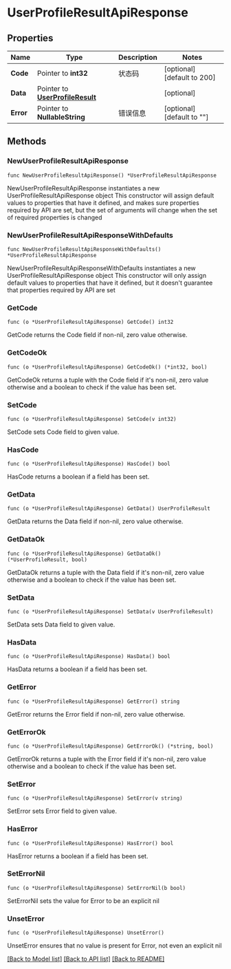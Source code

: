 # UserProfileResultApiResponse

## Properties

Name | Type | Description | Notes
------------ | ------------- | ------------- | -------------
**Code** | Pointer to **int32** | 状态码 | [optional] [default to 200]
**Data** | Pointer to [**UserProfileResult**](UserProfileResult.md) |  | [optional] 
**Error** | Pointer to **NullableString** | 错误信息 | [optional] [default to ""]

## Methods

### NewUserProfileResultApiResponse

`func NewUserProfileResultApiResponse() *UserProfileResultApiResponse`

NewUserProfileResultApiResponse instantiates a new UserProfileResultApiResponse object
This constructor will assign default values to properties that have it defined,
and makes sure properties required by API are set, but the set of arguments
will change when the set of required properties is changed

### NewUserProfileResultApiResponseWithDefaults

`func NewUserProfileResultApiResponseWithDefaults() *UserProfileResultApiResponse`

NewUserProfileResultApiResponseWithDefaults instantiates a new UserProfileResultApiResponse object
This constructor will only assign default values to properties that have it defined,
but it doesn't guarantee that properties required by API are set

### GetCode

`func (o *UserProfileResultApiResponse) GetCode() int32`

GetCode returns the Code field if non-nil, zero value otherwise.

### GetCodeOk

`func (o *UserProfileResultApiResponse) GetCodeOk() (*int32, bool)`

GetCodeOk returns a tuple with the Code field if it's non-nil, zero value otherwise
and a boolean to check if the value has been set.

### SetCode

`func (o *UserProfileResultApiResponse) SetCode(v int32)`

SetCode sets Code field to given value.

### HasCode

`func (o *UserProfileResultApiResponse) HasCode() bool`

HasCode returns a boolean if a field has been set.

### GetData

`func (o *UserProfileResultApiResponse) GetData() UserProfileResult`

GetData returns the Data field if non-nil, zero value otherwise.

### GetDataOk

`func (o *UserProfileResultApiResponse) GetDataOk() (*UserProfileResult, bool)`

GetDataOk returns a tuple with the Data field if it's non-nil, zero value otherwise
and a boolean to check if the value has been set.

### SetData

`func (o *UserProfileResultApiResponse) SetData(v UserProfileResult)`

SetData sets Data field to given value.

### HasData

`func (o *UserProfileResultApiResponse) HasData() bool`

HasData returns a boolean if a field has been set.

### GetError

`func (o *UserProfileResultApiResponse) GetError() string`

GetError returns the Error field if non-nil, zero value otherwise.

### GetErrorOk

`func (o *UserProfileResultApiResponse) GetErrorOk() (*string, bool)`

GetErrorOk returns a tuple with the Error field if it's non-nil, zero value otherwise
and a boolean to check if the value has been set.

### SetError

`func (o *UserProfileResultApiResponse) SetError(v string)`

SetError sets Error field to given value.

### HasError

`func (o *UserProfileResultApiResponse) HasError() bool`

HasError returns a boolean if a field has been set.

### SetErrorNil

`func (o *UserProfileResultApiResponse) SetErrorNil(b bool)`

 SetErrorNil sets the value for Error to be an explicit nil

### UnsetError
`func (o *UserProfileResultApiResponse) UnsetError()`

UnsetError ensures that no value is present for Error, not even an explicit nil

[[Back to Model list]](../README.md#documentation-for-models) [[Back to API list]](../README.md#documentation-for-api-endpoints) [[Back to README]](../README.md)



